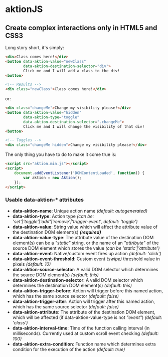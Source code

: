 # aktionJS

## Create complex interactions only in HTML5 and CSS3

Long story short, it's simply:

```html
<div>Class comes here!</div>
<button data-aktion-value="newClass" 
        data-aktion-destination-selector="div">
        Click me and I will add a class to the div!
<button>

<!-- Results -->
<div class="newClass">Class comes here!</div>
```

or:

```html
<div class="changeMe">Change my visibility please!</div>
<button data-aktion-value="hidden" 
        data-aktion-type="toggle"
        data-aktion-destination-selector=".changeMe">
        Click me and I will change the visibility of that div!
<button>

<!-- Toggles -->
<div class="changeMe hidden">Change my visibility please!</div>
```

The only thing you have to do to make it come true is:

```html
<script src="aktion.min.js"></script>
<script>
    document.addEventListener('DOMContentLoaded', function() {
        var aktion = new Aktion();
    });
</script>
```

### Usable data-aktion-* attributes

- **data-aktion-name**: Unique action name _(default: autogenerated)_
- **data-aktion-type**: Action type _(can be: 'set'|'toggle'|'add'|'remove'|'trigger-event', default: 'toggle')_
- **data-aktion-value**: String value which will affect the attribute value of the destination DOM element(s) **_(required)_**
- **data-aktion-value-type**: The attribute value of the destination DOM element(s) can be a _"static"_ string, or the name of an _"attribute"_ of the source DOM element which stores the value _(can be 'static'|'attribute')_
- **data-aktion-event**: Native/custom event fires up action _(default: 'click')_
- **data-aktion-event-threshold**: Custom event _(swipe)_ threshold value in pixels _(default: 10)_
- **data-aktion-source-selector**: A valid DOM selector which determines the source DOM element(s) _(default: this)_
- **data-aktion-destination-selector**: A valid DOM selector which determines the destination DOM element(s) _(default: this)_
- **data-aktion-trigger-before**: Action will trigger before this named action, which has the same source selector _(default: false)_
- **data-aktion-trigger-after**: Action will trigger after this named action, which has the same source selector _(default: false)_
- **data-aktion-attribute**: The attribute of the destination DOM element, which will be affected (if data-aktion-value-type is not _"event"_) _(default: 'class')_
- **data-aktion-interval-time**: Time of the function calling interval (in milliseconds). Currently used at custom scroll event checking _(default: 100)_
- **data-aktion-extra-condition**: Function name which determines extra condition for the execution of the action _(default: true)_